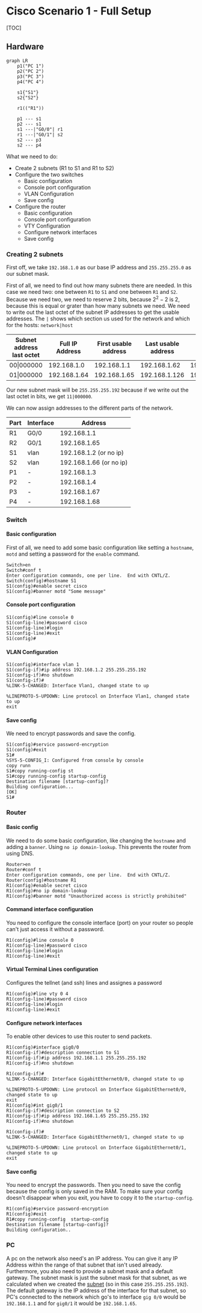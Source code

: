 # Cisco Scenario 1 - Full Setup

[TOC]

## Hardware

```mermaid
graph LR
	p1("PC 1")
	p2("PC 2")
	p3("PC 3")
	p4("PC 4")
	
	s1{"S1"}
	s2{"S2"}
	
	r1(("R1"))
	
	p1 --- s1
	p2 --- s1
	s1 ---|"G0/0"| r1
	r1 ---|"G0/1"| s2
	s2 --- p3
	s2 --- p4
```

What we need to do:

* Create 2 subnets (R1 to S1 and R1 to S2)
* Configure the two switches
  * Basic configuration
  * Console port configuration
  * VLAN Configuration
  * Save config
* Configure the router
  * Basic configuration
  * Console port configuration
  * VTY Configuration
  * Configure network interfaces
  * Save config

### Creating 2 subnets

First off, we take `192.168.1.0` as our base IP address and `255.255.255.0` as our subnet mask.

First of all, we need to find out how many subnets there are needed. In this case we need two: one between `R1` to `S1` and one between `R1` and `S2`. Because we need two, we need to reserve 2 bits, because $2^2 - 2$ is 2, because this is equal or grater than how many subnets we need. We need to write out the last octet of the subnet IP addresses to get the usable addresses. The `|` shows which section us used for the network and which for the hosts: `network|host`

| Subnet address last octet | Full IP Address | First usable address | Last usable address | Broadcast address |
| ------------------------- | --------------- | -------------------- | ------------------- | ----------------- |
| 00\|000000                | 192.168.1.0     | 192.168.1.1          | 192.168.1.62        | 192.168.1.63      |
| 01\|000000                | 192.168.1.64    | 192.168.1.65         | 192.168.1.126       | 192.168.1.127     |

Our new subnet mask will be `255.255.255.192` because if we write out the last octet in bits, we get `11|000000`.

We can now assign addresses to the different parts of the network.

| Part | Interface | Address                 |
| ---- | --------- | ----------------------- |
| R1   | G0/0      | 192.168.1.1             |
| R2   | G0/1      | 192.168.1.65            |
| S1   | vlan      | 192.168.1.2 (or no ip)  |
| S2   | vlan      | 192.168.1.66 (or no ip) |
| P1   | -         | 192.168.1.3             |
| P2   | -         | 192.168.1.4             |
| P3   | -         | 192.168.1.67            |
| P4   | -         | 192.168.1.68            |

### Switch

#### Basic configuration

First of all, we need to add some basic configuration like setting a `hostname`, `motd` and setting a password for the `enable` command.

```cisco
Switch>en
Switch#conf t
Enter configuration commands, one per line.  End with CNTL/Z.
Switch(config)#hostname S1
S1(config)#enable secret cisco
S1(config)#banner motd "Some message"
```

#### Console port configuration

```cisco
S1(config)#line console 0
S1(config-line)#password cisco
S1(config-line)#login
S1(config-line)#exit
S1(config)#
```

#### VLAN Configuration

```cisco
S1(config)#interface vlan 1
S1(config-if)#ip address 192.168.1.2 255.255.255.192
S1(config-if)#no shutdown
S1(config-if)#
%LINK-5-CHANGED: Interface Vlan1, changed state to up

%LINEPROTO-5-UPDOWN: Line protocol on Interface Vlan1, changed state to up
exit
```

#### Save config

We need to encrypt passwords and save the config.

```cisco
S1(config)#service password-encryption
S1(config)#exit
S1#
%SYS-5-CONFIG_I: Configured from console by console
copy runn
S1#copy running-config st
S1#copy running-config startup-config 
Destination filename [startup-config]? 
Building configuration...
[OK]
S1#
```

### Router

#### Basic config

We need to do some basic configuration, like changing the `hostname` and adding a `banner`. Using `no ip domain-lookup`. This prevents the router from using DNS.

```cisco
Router>en
Router#conf t
Enter configuration commands, one per line.  End with CNTL/Z.
Router(config)#hostname R1
R1(config)#enable secret cisco
R1(config)#no ip domain-lookup
R1(config)#banner motd "Unauthorized access is strictly prohibited"
```

#### Command interface configuration

You need to configure the console interface (port) on your router so people can't just access it without a password.

```cisco
R1(config)#line console 0
R1(config-line)#password cisco
R1(config-line)#login
R1(config-line)#exit
```

#### Virtual Terminal Lines configuration

Configures the tellnet (and ssh) lines and assignes a password

```cisco
R1(config)#line vty 0 4
R1(config-line)#password cisco
R1(config-line)#login
R1(config-line)#exit
```

#### Configure network interfaces

To enable other devices to use this router to send packets.

```cisco
R1(config)#interface gig0/0
R1(config-if)#description connection to S1
R1(config-if)#ip address 192.168.1.1 255.255.255.192
R1(config-if)#no shutdown

R1(config-if)#
%LINK-5-CHANGED: Interface GigabitEthernet0/0, changed state to up

%LINEPROTO-5-UPDOWN: Line protocol on Interface GigabitEthernet0/0, changed state to up
exit
R1(config)#int gig0/1
R1(config-if)#description connection to S2
R1(config-if)#ip address 192.168.1.65 255.255.255.192
R1(config-if)#no shutdown

R1(config-if)#
%LINK-5-CHANGED: Interface GigabitEthernet0/1, changed state to up

%LINEPROTO-5-UPDOWN: Line protocol on Interface GigabitEthernet0/1, changed state to up
exit
```

#### Save config

You need to encrypt the passwords. Then you need to save the config because the config is only saved in the RAM. To make sure your config doesn't disappear when you exit, you have to copy it to the `startup-config`.

```cisco
R1(config)#service password-encryption
R1(config)#exit
R1#copy running-config  startup-config 
Destination filename [startup-config]? 
Building configuration..
```

### PC

A pc on the network also need's an IP address. You can give it any IP Address within the range of that subnet that isn't used already. Furthermore, you also need to provide a subnet mask and a default gateway. The subnet mask is just the subnet mask for that subnet, as we calculated when we created the [subnet](#creating-2-subnets) (so in this case `255.255.255.192`). The default gateway is the IP address of the interface for that subnet, so PC's connected to the network which go's to interface `gig 0/0` would be `192.168.1.1` and for `gig0/1` it would be `192.168.1.65`.

